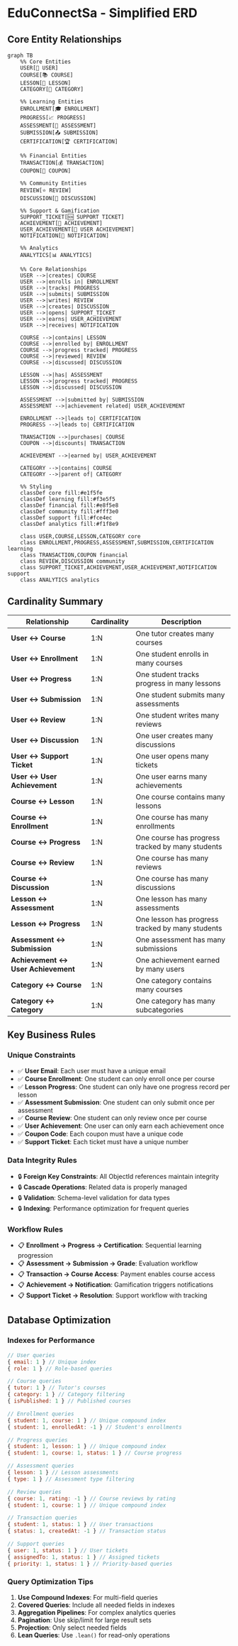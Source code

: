 # EduConnectSa - Simplified ERD

## Core Entity Relationships

```mermaid
graph TB
    %% Core Entities
    USER[👤 USER]
    COURSE[📚 COURSE]
    LESSON[📖 LESSON]
    CATEGORY[📂 CATEGORY]

    %% Learning Entities
    ENROLLMENT[🎓 ENROLLMENT]
    PROGRESS[📈 PROGRESS]
    ASSESSMENT[📝 ASSESSMENT]
    SUBMISSION[📤 SUBMISSION]
    CERTIFICATION[🏆 CERTIFICATION]

    %% Financial Entities
    TRANSACTION[💰 TRANSACTION]
    COUPON[🎫 COUPON]

    %% Community Entities
    REVIEW[⭐ REVIEW]
    DISCUSSION[💬 DISCUSSION]

    %% Support & Gamification
    SUPPORT_TICKET[🆘 SUPPORT TICKET]
    ACHIEVEMENT[🏅 ACHIEVEMENT]
    USER_ACHIEVEMENT[👑 USER ACHIEVEMENT]
    NOTIFICATION[🔔 NOTIFICATION]

    %% Analytics
    ANALYTICS[📊 ANALYTICS]

    %% Core Relationships
    USER -->|creates| COURSE
    USER -->|enrolls in| ENROLLMENT
    USER -->|tracks| PROGRESS
    USER -->|submits| SUBMISSION
    USER -->|writes| REVIEW
    USER -->|creates| DISCUSSION
    USER -->|opens| SUPPORT_TICKET
    USER -->|earns| USER_ACHIEVEMENT
    USER -->|receives| NOTIFICATION

    COURSE -->|contains| LESSON
    COURSE -->|enrolled by| ENROLLMENT
    COURSE -->|progress tracked| PROGRESS
    COURSE -->|reviewed| REVIEW
    COURSE -->|discussed| DISCUSSION

    LESSON -->|has| ASSESSMENT
    LESSON -->|progress tracked| PROGRESS
    LESSON -->|discussed| DISCUSSION

    ASSESSMENT -->|submitted by| SUBMISSION
    ASSESSMENT -->|achievement related| USER_ACHIEVEMENT

    ENROLLMENT -->|leads to| CERTIFICATION
    PROGRESS -->|leads to| CERTIFICATION

    TRANSACTION -->|purchases| COURSE
    COUPON -->|discounts| TRANSACTION

    ACHIEVEMENT -->|earned by| USER_ACHIEVEMENT

    CATEGORY -->|contains| COURSE
    CATEGORY -->|parent of| CATEGORY

    %% Styling
    classDef core fill:#e1f5fe
    classDef learning fill:#f3e5f5
    classDef financial fill:#e8f5e8
    classDef community fill:#fff3e0
    classDef support fill:#fce4ec
    classDef analytics fill:#f1f8e9

    class USER,COURSE,LESSON,CATEGORY core
    class ENROLLMENT,PROGRESS,ASSESSMENT,SUBMISSION,CERTIFICATION learning
    class TRANSACTION,COUPON financial
    class REVIEW,DISCUSSION community
    class SUPPORT_TICKET,ACHIEVEMENT,USER_ACHIEVEMENT,NOTIFICATION support
    class ANALYTICS analytics
```

## Cardinality Summary

| Relationship                       | Cardinality | Description                                      |
| ---------------------------------- | ----------- | ------------------------------------------------ |
| **User ↔ Course**                  | 1:N         | One tutor creates many courses                   |
| **User ↔ Enrollment**              | 1:N         | One student enrolls in many courses              |
| **User ↔ Progress**                | 1:N         | One student tracks progress in many lessons      |
| **User ↔ Submission**              | 1:N         | One student submits many assessments             |
| **User ↔ Review**                  | 1:N         | One student writes many reviews                  |
| **User ↔ Discussion**              | 1:N         | One user creates many discussions                |
| **User ↔ Support Ticket**          | 1:N         | One user opens many tickets                      |
| **User ↔ User Achievement**        | 1:N         | One user earns many achievements                 |
| **Course ↔ Lesson**                | 1:N         | One course contains many lessons                 |
| **Course ↔ Enrollment**            | 1:N         | One course has many enrollments                  |
| **Course ↔ Progress**              | 1:N         | One course has progress tracked by many students |
| **Course ↔ Review**                | 1:N         | One course has many reviews                      |
| **Course ↔ Discussion**            | 1:N         | One course has many discussions                  |
| **Lesson ↔ Assessment**            | 1:N         | One lesson has many assessments                  |
| **Lesson ↔ Progress**              | 1:N         | One lesson has progress tracked by many students |
| **Assessment ↔ Submission**        | 1:N         | One assessment has many submissions              |
| **Achievement ↔ User Achievement** | 1:N         | One achievement earned by many users             |
| **Category ↔ Course**              | 1:N         | One category contains many courses               |
| **Category ↔ Category**            | 1:N         | One category has many subcategories              |

## Key Business Rules

### Unique Constraints

- ✅ **User Email**: Each user must have a unique email
- ✅ **Course Enrollment**: One student can only enroll once per course
- ✅ **Lesson Progress**: One student can only have one progress record per lesson
- ✅ **Assessment Submission**: One student can only submit once per assessment
- ✅ **Course Review**: One student can only review once per course
- ✅ **User Achievement**: One user can only earn each achievement once
- ✅ **Coupon Code**: Each coupon must have a unique code
- ✅ **Support Ticket**: Each ticket must have a unique number

### Data Integrity Rules

- 🔒 **Foreign Key Constraints**: All ObjectId references maintain integrity
- 🔒 **Cascade Operations**: Related data is properly managed
- 🔒 **Validation**: Schema-level validation for data types
- 🔒 **Indexing**: Performance optimization for frequent queries

### Workflow Rules

- 📋 **Enrollment → Progress → Certification**: Sequential learning progression
- 📋 **Assessment → Submission → Grade**: Evaluation workflow
- 📋 **Transaction → Course Access**: Payment enables course access
- 📋 **Achievement → Notification**: Gamification triggers notifications
- 📋 **Support Ticket → Resolution**: Support workflow with tracking

## Database Optimization

### Indexes for Performance

```javascript
// User queries
{ email: 1 } // Unique index
{ role: 1 } // Role-based queries

// Course queries
{ tutor: 1 } // Tutor's courses
{ category: 1 } // Category filtering
{ isPublished: 1 } // Published courses

// Enrollment queries
{ student: 1, course: 1 } // Unique compound index
{ student: 1, enrolledAt: -1 } // Student's enrollments

// Progress queries
{ student: 1, lesson: 1 } // Unique compound index
{ student: 1, course: 1, status: 1 } // Course progress

// Assessment queries
{ lesson: 1 } // Lesson assessments
{ type: 1 } // Assessment type filtering

// Review queries
{ course: 1, rating: -1 } // Course reviews by rating
{ student: 1, course: 1 } // Unique compound index

// Transaction queries
{ student: 1, status: 1 } // User transactions
{ status: 1, createdAt: -1 } // Transaction status

// Support queries
{ user: 1, status: 1 } // User tickets
{ assignedTo: 1, status: 1 } // Assigned tickets
{ priority: 1, status: 1 } // Priority-based queries
```

### Query Optimization Tips

1. **Use Compound Indexes**: For multi-field queries
2. **Covered Queries**: Include all needed fields in indexes
3. **Aggregation Pipelines**: For complex analytics queries
4. **Pagination**: Use skip/limit for large result sets
5. **Projection**: Only select needed fields
6. **Lean Queries**: Use `.lean()` for read-only operations
